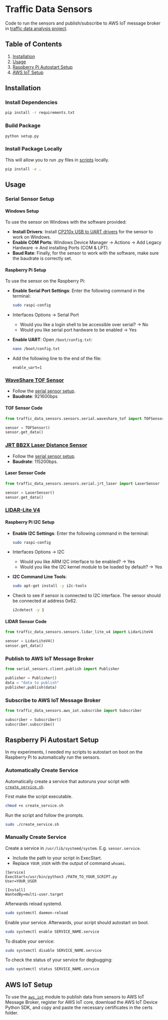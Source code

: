 # Traffic Data Sensors

Code to run the sensors and publish/subscribe to AWS IoT message broker in [traffic data analysis project](https://github.com/wuihee/Traffic-Data-Collection/tree/main).

## Table of Contents

1. [Installation](#installation)
2. [Usage](#usage)
3. [Raspberry Pi Autostart Setup](#raspberry-pi-autostart-setup)
4. [AWS IoT Setup](#aws-iot-setup)

## Installation

### Install Dependencies

```bash
pip install -r requirements.txt
```

### Build Package

```bash
python setup.py
```

### Install Package Locally

This will allow you to run .py files in [scripts](./scripts/) locally.

```bash
pip install -e .
```

## Usage

### Serial Sensor Setup

#### Windows Setup

To use the sensor on Windows with the software provided:

- **Install Drivers**: Install [CP210x USB to UART drivers](https://www.silabs.com/developers/usb-to-uart-bridge-vcp-drivers?tab=downloads) for the sensor to work on Windows.
- **Enable COM Ports**: Windows Device Manager &rarr; Actions &rarr; Add Legacy Hardware &rarr; And installing Ports (COM & LPT).
- **Baud Rate**: Finally, for the sensor to work with the software, make sure the baudrate is correctly set.

#### Raspberry Pi Setup

To use the sensor on the Raspberry Pi:

- **Enable Serial Port Settings**: Enter the following command in the terminal:

    ```bash
    sudo raspi-config
    ```

- Interfaces Options &rarr; Serial Port
  - Would you like a login shell to be accessible over serial? &rarr; No
  - Would you like serial port hardware to be enabled &rarr; Yes
- **Enable UART**: Open `/boot/config.txt`:

    ```bash
    nano /boot/config.txt
    ```

- Add the following line to the end of the file:

    ```text
    enable_uart=1
    ```

### [WaveShare TOF Sensor](https://www.waveshare.com/tof-laser-range-sensor.htm)

- Follow the [serial sensor setup](#serial-sensor-setup).
- **Baudrate**: 921600bps

#### TOF Sensor Code

```python
from traffic_data_sensors.sensors.serial.waveshare_tof import TOFSensor

sensor = TOFSensor()
sensor.get_data()
```

### [JRT BB2X Laser Distance Sensor](https://www.alibaba.com/product-detail/)

- Follow the [serial sensor setup](#serial-sensor-setup).
- **Baudrate**: 115200bps.

#### Laser Sensor Code

```python
from traffic_data_sensors.sensors.serial.jrt_laser import LaserSensor

sensor = LaserSensor()
sensor.get_data()
```

### [LIDAR-Lite V4](https://www.sparkfun.com/products/18009)

#### Raspberry Pi I2C Setup

- **Enable I2C Settings**: Enter the following command in the terminal:

    ```bash
    sudo raspi-config
    ```

- Interfaces Options &rarr; I2C
  - Would you like ARM I2C interface to be enabled? &rarr; Yes
  - Would you like the I2C kernel module to be loaded by default? &rarr; Yes
- **I2C Command Line Tools**:

    ```bash
    sudo apt-get install -y i2c-tools
    ```

- Check to see if sensor is connected to I2C interface. The sensor should be connected at address 0x62.

    ```bash
    i2cdetect -y 1
    ```

#### LIDAR Sensor Code

```python
from traffic_data_sensors.sensors.lidar_lite_v4 import LidarLiteV4

sensor = LidarLiteV4()
sensor.get_data()
```

### Publish to AWS IoT Message Broker

```python
from serial_sensors.client.publish import Publisher

publisher = Publisher()
data = "data to publish"
publisher.publish(data)
```

### Subscribe to AWS IoT Message Broker

```python
from traffic_data_sensors.aws_iot.subscribe import Subscriber

subscriber = Subscriber()
subscriber.subscribe()
```

## Raspberry Pi Autostart Setup

In my experiments, I needed my scripts to autostart on boot on the Raspberry Pi to automatically run the sensors.

### Automatically Create Service

Automatically create a service that autoruns your script with [`create_service.sh`](./scripts/create_service.sh).

First make the script executable.

```bash
chmod +x create_service.sh
```

Run the script and follow the prompts.

```bash
sudo ./create_service.sh
```

### Manually Create Service

Create a service in `/usr/lib/systemd/system`. E.g. `sensor.service`.

- Include the path to your script in ExecStart.
- Replace `YOUR_USER` with the output of command `whoami`.

```text
[Service]
ExecStart=/usr/bin/python3 /PATH_TO_YOUR_SCRIPT.py
User=YOUR_USER

[Install]
WantedBy=multi-user.target
```

Afterwards reload systemd.

```bash
sudo systemctl daemon-reload
```

Enable your service. Afterwards, your script should autostart on boot.

```bash
sudo systemctl enable SERVICE_NAME.service
```

To disable your service:

```bash
sudo systemctl disable SERVICE_NAME.service
```

To check the status of your service for degbugging:

```bash
sudo systemctl status SERVICE_NAME.service
```

## AWS IoT Setup

To use the [`aws_iot`](./src/aws_iot/) module to publish data from sensors to AWS IoT Message Broker, register for AWS IoT core, download the AWS IoT Device Python SDK, and copy and paste the necessary certificates in the certs folder.
